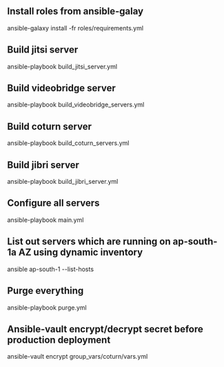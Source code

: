 ## Install roles from ansible-galay 
ansible-galaxy install -fr roles/requirements.yml


## Build jitsi server
 ansible-playbook build_jitsi_server.yml 


## Build videobridge server 
 ansible-playbook build_videobridge_servers.yml 


## Build coturn server 
 ansible-playbook build_coturn_servers.yml 


## Build jibri server 
ansible-playbook build_jibri_server.yml

## Configure all servers 
ansible-playbook main.yml


## List out servers which are running on ap-south-1a AZ using dynamic inventory
ansible ap-south-1 --list-hosts


## Purge everything 
ansible-playbook  purge.yml


## Ansible-vault encrypt/decrypt secret before production deployment  
ansible-vault encrypt group_vars/coturn/vars.yml
